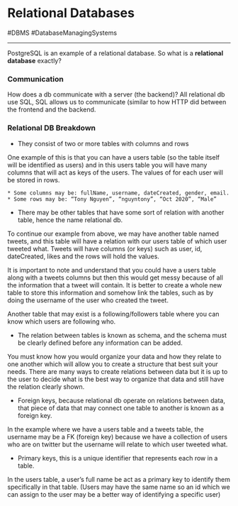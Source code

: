 # Relational Databases
#DBMS #DatabaseManagingSystems
- - - -
PostgreSQL is an example of a relational database. So what is a **relational database** exactly? 

### Communication 
How does a db communicate with a server (the backend)? All relational db use SQL, SQL allows us to communicate (similar to how HTTP did between the frontend and the backend. 


### Relational DB Breakdown
* They consist of two or more tables with columns and rows 

One example of this is that you can have a users table (so the table itself will be identified as users) and in this users table you will have many columns that will act as keys of the users. The values of for each user will be stored in rows. 

	* Some columns may be: fullName, username, dateCreated, gender, email.
	* Some rows may be: “Tony Nguyen”, “nguyntony”, “Oct 2020”, “Male”
	
* There may be other tables that have some sort of relation with another table, hence the name relational db. 

To continue our example from above, we may have another table named tweets, and this table will have a relation with our users table of which user tweeted what. Tweets will have columns (or keys) such as user, id, dateCreated, likes and the rows will hold the values. 

It is important to note and understand that you could have a users table along with a tweets columns but then this would get messy because of all the information that a tweet will contain. It is better to create a whole new table to store this information and somehow link the tables, such as by doing the username of the user who created the tweet. 

Another table that may exist is a following/followers table where you can know which users are following who. 

* The relation between tables is known as schema, and the schema must be clearly defined before any information can be added. 

You must know how you would organize your data and how they relate to one another which will allow you to create a structure that best suit your needs. There are many ways to create relations between data but it is up to the user to decide what is the best way to organize that data and still have the relation clearly shown. 

* Foreign keys, because relational db operate on relations between data, that piece of data that may connect one table to another is known as a foreign key.

In the example where we have a users table and a tweets table, the username may be a FK (foreign key) because we have a collection of users who are on twitter but the username will relate to which user tweeted what. 

* Primary keys, this is a unique identifier that represents each row in a table. 

In the users table, a user’s full name be act as a primary key to identify them specifically in that table. (Users may have the same name so an id which we can assign to the user may be a better way of identifying a specific user) 






